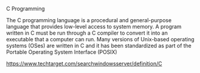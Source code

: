 C Programming

The C programming language is a procedural and general-purpose language that provides low-level access to system memory. 
A program written in C must be run through a C compiler to convert it into an executable that a computer can run. 
Many versions of Unix-based operating systems (OSes) are written in C and it has been standardized as part of the Portable Operating System Interface (POSIX)

https://www.techtarget.com/searchwindowsserver/definition/C


